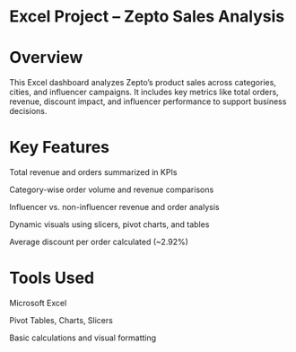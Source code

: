 # Excel Project – Zepto Sales Analysis

# Overview
This Excel dashboard analyzes Zepto’s product sales across categories, cities, and influencer campaigns. It includes key metrics like total orders, revenue, discount impact, and influencer performance to support business decisions.

# Key Features
Total revenue and orders summarized in KPIs

Category-wise order volume and revenue comparisons

Influencer vs. non-influencer revenue and order analysis

Dynamic visuals using slicers, pivot charts, and tables

Average discount per order calculated (~2.92%)

# Tools Used
Microsoft Excel

Pivot Tables, Charts, Slicers

Basic calculations and visual formatting
